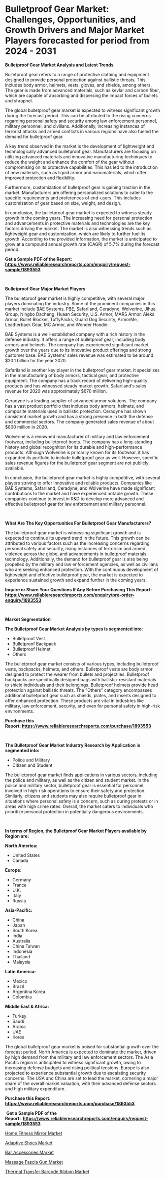 <p><h1>Bulletproof Gear Market: Challenges, Opportunities, and Growth Drivers and Major Market Players forecasted for period from 2024 - 2031</h1></p><p><strong>Bulletproof Gear Market Analysis and Latest Trends</strong></p>
<p><p>Bulletproof gear refers to a range of protective clothing and equipment designed to provide personal protection against ballistic threats. This includes body armor, helmets, vests, gloves, and shields, among others. The gear is made from advanced materials, such as kevlar and carbon fiber, which are capable of absorbing and dispersing the impact forces of bullets and shrapnel.</p><p>The global bulletproof gear market is expected to witness significant growth during the forecast period. This can be attributed to the rising concerns regarding personal safety and security among law enforcement personnel, military personnel, and civilians. Additionally, increasing instances of terrorist attacks and armed conflicts in various regions have also fueled the demand for bulletproof gear.</p><p>A key trend observed in the market is the development of lightweight and technologically advanced bulletproof gear. Manufacturers are focusing on utilizing advanced materials and innovative manufacturing techniques to reduce the weight and enhance the comfort of the gear without compromising on its protective capabilities. This has led to the introduction of new materials, such as liquid armor and nanomaterials, which offer improved protection and flexibility.</p><p>Furthermore, customization of bulletproof gear is gaining traction in the market. Manufacturers are offering personalized solutions to cater to the specific requirements and preferences of end-users. This includes customization of gear based on size, weight, and design.</p><p>In conclusion, the bulletproof gear market is expected to witness steady growth in the coming years. The increasing need for personal protection and advancements in protective materials and technologies are the key factors driving the market. The market is also witnessing trends such as lightweight gear and customization, which are likely to further fuel its growth. According to the provided information, the market is anticipated to grow at a compound annual growth rate (CAGR) of 5.7% during the forecast period.</p></p>
<p><strong>Get a Sample PDF of the Report:&nbsp; <a href="https://www.reliableresearchreports.com/enquiry/request-sample/1893553">https://www.reliableresearchreports.com/enquiry/request-sample/1893553</a></strong></p>
<p>&nbsp;</p>
<p><strong>Bulletproof Gear Major Market Players</strong></p>
<p><p>The bulletproof gear market is highly competitive, with several major players dominating the industry. Some of the prominent companies in this market include BAE Systems, PBE, Safariland, Ceradyne, Wolverine, Jihua Group, Ningbo Dacheng, Huaan Security, U.S. Armor, MARS Armor, Aleks Armor, Bullet Blocker, TuffyPacks, Guard Dog Security, ArmorMe, Leatherback Gear, MC Armor, and Wonder Hoodie.</p><p>BAE Systems is a well-established company with a rich history in the defense industry. It offers a range of bulletproof gear, including body armors and helmets. The company has experienced significant market growth over the years due to its innovative product offerings and strong customer base. BAE Systems' sales revenue was estimated to be around $20.1 billion for the year 2020.</p><p>Safariland is another key player in the bulletproof gear market. It specializes in the manufacturing of body armors, tactical gear, and protective equipment. The company has a track record of delivering high-quality products and has witnessed steady market growth. Safariland's sales revenue for 2020 was approximately $670 million.</p><p>Ceradyne is a leading supplier of advanced armor solutions. The company has a vast product portfolio that includes body armors, helmets, and composite materials used in ballistic protection. Ceradyne has shown consistent market growth and has a strong presence in both the defense and commercial sectors. The company generated sales revenue of about $800 million in 2020.</p><p>Wolverine is a renowned manufacturer of military and law enforcement footwear, including bulletproof boots. The company has a long-standing history and global recognition for its durable and high-performance products. Although Wolverine is primarily known for its footwear, it has expanded its portfolio to include bulletproof gear as well. However, specific sales revenue figures for the bulletproof gear segment are not publicly available.</p><p>In conclusion, the bulletproof gear market is highly competitive, with several players striving to offer innovative and reliable products. Companies like BAE Systems, Safariland, Ceradyne, and Wolverine have made significant contributions to the market and have experienced notable growth. These companies continue to invest in R&D to develop more advanced and effective bulletproof gear for law enforcement and military personnel.</p></p>
<p>&nbsp;</p>
<p><strong>What Are The Key Opportunities For Bulletproof Gear Manufacturers?</strong></p>
<p><p>The bulletproof gear market is witnessing significant growth and is expected to continue its upward trend in the future. This growth can be attributed to various factors such as the increasing concerns regarding personal safety and security, rising instances of terrorism and armed violence across the globe, and advancements in bulletproof materials technology. Additionally, the demand for bulletproof gear is also being propelled by the military and law enforcement agencies, as well as civilians who are seeking enhanced protection. With the continuous development of lightweight and effective bulletproof gear, the market is expected to experience sustained growth and expand further in the coming years.</p></p>
<p><strong>Inquire or Share Your Questions If Any Before Purchasing This Report: <a href="https://www.reliableresearchreports.com/enquiry/pre-order-enquiry/1893553">https://www.reliableresearchreports.com/enquiry/pre-order-enquiry/1893553</a></strong></p>
<p>&nbsp;</p>
<p><strong>Market Segmentation</strong></p>
<p><strong>The Bulletproof Gear Market Analysis by types is segmented into:</strong></p>
<p><ul><li>Bulletproof Vest</li><li>Bulletproof Backpack</li><li>Bulletproof Helmet</li><li>Others</li></ul></p>
<p><p>The bulletproof gear market consists of various types, including bulletproof vests, backpacks, helmets, and others. Bulletproof vests are body armor designed to protect the wearer from bullets and projectiles. Bulletproof backpacks are specifically designed bags with ballistic-resistant materials to shield individuals and their belongings. Bulletproof helmets provide head protection against ballistic threats. The "Others" category encompasses additional bulletproof gear such as shields, plates, and inserts designed to offer enhanced protection. These products are vital in industries like military, law enforcement, security, and even for personal safety in high-risk environments.</p></p>
<p><strong>Purchase this Report:&nbsp;<a href="https://www.reliableresearchreports.com/purchase/1893553">https://www.reliableresearchreports.com/purchase/1893553</a></strong></p>
<p>&nbsp;</p>
<p><strong>The Bulletproof Gear Market Industry Research by Application is segmented into:</strong></p>
<p><ul><li>Police and Military</li><li>Citizen and Student</li></ul></p>
<p><p>The bulletproof gear market finds applications in various sectors, including the police and military, as well as the citizen and student market. In the police and military sector, bulletproof gear is essential for personnel involved in high-risk operations to ensure their safety and protection. Similarly, citizens and students may also require bulletproof gear in situations where personal safety is a concern, such as during protests or in areas with high crime rates. Overall, the market caters to individuals who prioritize personal protection in potentially dangerous environments.</p></p>
<p>&nbsp;</p>
<p><strong>In terms of Region, the Bulletproof Gear Market Players available by Region are:</strong></p>
<p>
    <p> <strong> North America: </strong>
        <ul>
            <li>United States</li>
            <li>Canada</li>
        </ul>
        </p> 
    <p> <strong> Europe: </strong>
        <ul>
            <li>Germany</li>
            <li>France</li>
            <li>U.K.</li>
            <li>Italy</li>
            <li>Russia</li>
        </ul>
        </p> 
    <p> <strong> Asia-Pacific: </strong>
        <ul>
            <li>China</li>
            <li>Japan</li>
            <li>South Korea</li>
            <li>India</li>
            <li>Australia</li>
            <li>China Taiwan</li>
            <li>Indonesia</li>
            <li>Thailand</li>
            <li>Malaysia</li>
        </ul>
        </p> 
    <p> <strong> Latin America: </strong>
        <ul>
            <li>Mexico</li>
            <li>Brazil</li>
            <li>Argentina Korea</li>
            <li>Colombia</li>
        </ul>
        </p> 
    <p> <strong> Middle East & Africa: </strong>
        <ul>
            <li>Turkey</li>
            <li>Saudi</li>
            <li>Arabia</li>
            <li>UAE</li>
            <li>Korea</li>
        </ul>
    </p>
    </p>
<p><p>The global bulletproof gear market is poised for substantial growth over the forecast period. North America is expected to dominate the market, driven by high demand from the military and law enforcement sectors. The Asia Pacific region is anticipated to witness significant growth, owing to increasing defense budgets and rising political tensions. Europe is also projected to experience substantial growth due to escalating security concerns. The USA and China are set to lead the market, cornering a major share of the overall market valuation, with their advanced defense sectors and high military expenditure.</p></p>
<p><strong>Purchase this Report: <a href="https://www.reliableresearchreports.com/purchase/1893553">https://www.reliableresearchreports.com/purchase/1893553</a></strong></p>
<p>&nbsp;<strong>Get a Sample PDF of the Report:&nbsp;&nbsp;<a href="https://www.reliableresearchreports.com/enquiry/request-sample/1893553">https://www.reliableresearchreports.com/enquiry/request-sample/1893553</a></strong></p>
<p><strong></strong></p>
<p><p><a href="https://github.com/kosella/Market-Research-Report-List-1/blob/main/home-fitness-mirror-market.md">Home Fitness Mirror Market</a></p><p><a href="https://github.com/arionmp/Market-Research-Report-List-1/blob/main/adaptive-shoes-market.md">Adaptive Shoes Market</a></p><p><a href="https://github.com/johnbach50/Market-Research-Report-List-1/blob/main/bar-accessories-market.md">Bar Accessories Market</a></p><p><a href="https://github.com/redneck06/Market-Research-Report-List-1/blob/main/massage-fascia-gun-market.md">Massage Fascia Gun Market</a></p><p><a href="https://github.com/bobicer/Market-Research-Report-List-1/blob/main/thermal-transfer-barcode-ribbon-market.md">Thermal Transfer Barcode Ribbon Market</a></p></p>